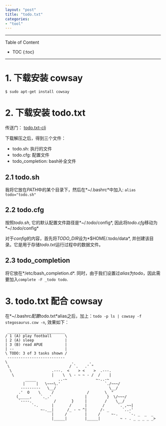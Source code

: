 ```yaml
---
layout: "post"
title: "todo.txt"
categories:
- "tool"
---
```


<!--more-->

***
Table of Content

* TOC
{:toc}
***

# 1. 下载安装 cowsay

    $ sudo apt-get install cowsay

# 2. 下载安装 todo.txt

传送门： [todo.txt-cli](https://github.com/ginatrapani/todo.txt-cli/downloads)


下载解压之后，得到三个文件：

* todo.sh: 执行的文件
* todo.cfg: 配置文件
* todo_completion: bash补全文件

## 2.1 todo.sh

我将它放在*PATH*中的某个目录下，然后在*~/.bashrc*中加入: `alias todo="todo.sh"`

## 2.2 todo.cfg

按照*todo.sh*, 它的默认配置文件路径是*~/.todo/config*, 因此将*todo.cfg*移动为*~/.todo/config*

对于*config*的内容，首先将*TODO_DIR*设为*$HOME/.todo/data*, 并创建该目录。它是用于存储*todo.txt*运行过程中的数据文件。

## 2.3 todo_completion

将它放在*/etc/bash_completion.d*. 同时，由于我们设置过*alias*为todo，因此需要加入`complete -F _todo todo`.

# 3. todo.txt 配合 cowsay

在*~/.bashrc*配置*todo.txt*alias之后，加上：`todo -p ls | cowsay -f stegosaurus.cow -n`, 效果如下：

     __________________________
    / 1 (A) play football      \
    | 2 (A) sleep              |
    | 3 (B) read APUE          |
    | --                       |
    \ TODO: 3 of 3 tasks shown /
     --------------------------
    \                             .       .
     \                           / `.   .' " 
      \                  .---.  <    > <    >  .---.
       \                 |    \  \ - ~ ~ - /  /    |
             _____          ..-~             ~-..-~
            |     |   \~~~\.'                    `./~~~/
           ---------   \__/                        \__/
          .'  O    \     /               /       \  " 
         (_____,    `._.'               |         }  \/~~~/
          `----.          /       }     |        /    \__/
                `-.      |       /      |       /      `. ,~~|
                    ~-.__|      /_ - ~ ^|      /- _      `..-'   
                         |     /        |     /     ~-.     `-. _  _  _
                         |_____|        |_____|         ~ - . _ _ _ _ _>

